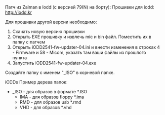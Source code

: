 Патч из Zalman в Iodd (с версией 79(N) на борту):
Прошивки для iodd: http://iodd.kr

Для прошивки другой версии необходимо:
1. Скачать новую версию прошивки
2. Открыть EXE прошивку и извлечь mic и bin файл. Поместить их в папку с патчем
3. Открыть iODD2541-fw-updater-04.ini и внести изменения в строках 4 - Firmware и 58 - Micom, указать там ваши файлы из прошлого пункта
4. Запустить iODD2541-fw-updater-04.exe

Создайте папку с именем "_ISO" в корневой папке.

iODDs Пример дерева папок:

- _ISO - для образов в формате *.ISO
  - IMA - для образов floppy *.ima
  - RMD - для образов usb *.rmd
  - VHD - для образов *.vhd
